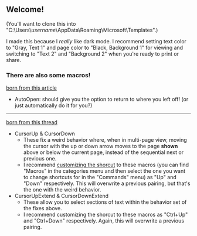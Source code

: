 ## Welcome!

(You'll want to clone this into "C:\Users\\*username*\AppData\Roaming\Microsoft\Templates".)

I made this because I *really* like dark mode. I recommend setting text color to "Gray, Text 1" and page color to "Black, Background 1" for viewing and switching to "Text 2" and "Background 2" when you're ready to print or share.

### There are also some macros! 
[born from this article](https://www.techrepublic.com/blog/microsoft-office/return-to-your-last-editing-location-when-you-open-a-word-document/)
- AutoOpen: should give you the option to return to where you left off! (or just automatically do it for you?)
---
[born from this thread](https://answers.microsoft.com/en-us/msoffice/forum/all/down-cursor-works-counter-intuitively-on-multi/0c13c4bf-6f20-486a-83c0-ec47be214e3d?auth=1&page=2)
- CursorUp & CursorDown
  - These fix a weird behavior where, when in multi-page view, moving the cursor with the up or down arrow moves to the page **shown** above or below the current page, instead of the sequential next or previous one.
  - I recommend [customizing the shorcut](https://support.office.com/en-us/article/customize-keyboard-shortcuts-9a92343e-a781-4d5a-92f1-0f32e3ba5b4d) to these macros (you can find "Macros" in the categories menu and then select the one you want to change shortcuts for in the "Commands" menu) as "Up" and "Down" respectively. This will overwrite a previous pairing, but that's the one with the weird behavior.
- CursorUpExtend & CursorDownExtend
  - These allow you to select sections of text within the behavior set of the fixes above.
  - I recommend customizing the shorcut to these macros as "Ctrl+Up" and "Ctrl+Down" respectively. Again, this will overwrite a previous pairing.
